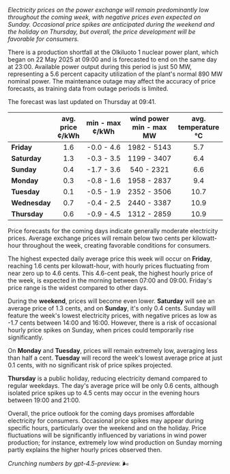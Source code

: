 *Electricity prices on the power exchange will remain predominantly low throughout the coming week, with negative prices even expected on Sunday. Occasional price spikes are anticipated during the weekend and the holiday on Thursday, but overall, the price development will be favorable for consumers.*

There is a production shortfall at the Olkiluoto 1 nuclear power plant, which began on 22 May 2025 at 09:00 and is forecasted to end on the same day at 23:00. Available power output during this period is just 50 MW, representing a 5.6 percent capacity utilization of the plant's normal 890 MW nominal power. The maintenance outage may affect the accuracy of price forecasts, as training data from outage periods is limited.

The forecast was last updated on Thursday at 09:41.

|               | avg.<br>price<br>¢/kWh | min - max<br>¢/kWh | wind power<br>min - max<br>MW | avg.<br>temperature<br>°C |
|:--------------|:----------------------:|:------------------:|:-----------------------------:|:-------------------------:|
| **Friday**    |          1.6           |    -0.0 - 4.6      |          1982 - 5143          |            5.7            |
| **Saturday**  |          1.3           |    -0.3 - 3.5      |          1199 - 3407          |            6.4            |
| **Sunday**    |          0.4           |    -1.7 - 3.6      |           540 - 2321          |            6.6            |
| **Monday**    |          0.3           |    -0.8 - 1.6      |          1958 - 2837          |            9.4            |
| **Tuesday**   |          0.1           |    -0.5 - 1.9      |          2352 - 3506          |           10.7            |
| **Wednesday** |          0.7           |    -0.4 - 2.5      |          2440 - 3387          |           10.9            |
| **Thursday**  |          0.6           |    -0.9 - 4.5      |          1312 - 2859          |           10.9            |

Price forecasts for the coming days indicate generally moderate electricity prices. Average exchange prices will remain below two cents per kilowatt-hour throughout the week, creating favorable conditions for consumers.

The highest expected daily average price this week will occur on **Friday**, reaching 1.6 cents per kilowatt-hour, with hourly prices fluctuating from near zero up to 4.6 cents. This 4.6-cent peak, the highest hourly price of the week, is expected in the morning between 07:00 and 09:00. Friday's price range is the widest compared to other days.

During the **weekend**, prices will become even lower. **Saturday** will see an average price of 1.3 cents, and on **Sunday**, it's only 0.4 cents. Sunday will feature the week's lowest electricity prices, with negative prices as low as -1.7 cents between 14:00 and 16:00. However, there is a risk of occasional hourly price spikes on Sunday, when prices could temporarily rise significantly.

On **Monday** and **Tuesday**, prices will remain extremely low, averaging less than half a cent. **Tuesday** will record the week's lowest average price at just 0.1 cents, with no significant risk of price spikes projected.

**Thursday** is a public holiday, reducing electricity demand compared to regular weekdays. The day's average price will be only 0.6 cents, although isolated price spikes up to 4.5 cents may occur in the evening hours between 19:00 and 21:00.

Overall, the price outlook for the coming days promises affordable electricity for consumers. Occasional price spikes may appear during specific hours, particularly over the weekend and on the holiday. Price fluctuations will be significantly influenced by variations in wind power production; for instance, extremely low wind production on Sunday morning partly explains the higher hourly prices observed then.

*Crunching numbers by gpt-4.5-preview.* 🌬️
